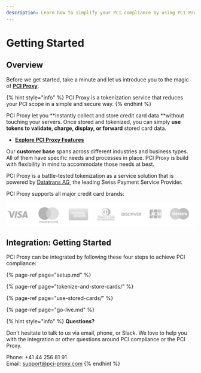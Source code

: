 ```yaml
---
description: Learn how to simplify your PCI compliance by using PCI Proxy.
---
```


# Getting Started

## Overview

Before we get started, take a minute and let us introduce you to the magic of [**PCI Proxy**](https://www.pci-proxy.com).

{% hint style="info" %}
PCI Proxy is a tokenization service that reduces your PCI scope in a simple and secure way.
{% endhint %}

PCI Proxy let you **instantly collect and store credit card data **without touching your servers. Once stored and tokenized, you can simply **use tokens to validate, charge, display, or forward** stored card data.

* [**Explore PCI Proxy Features**](https://www.pci-proxy.com/pci-proxy/features/)

Our **customer base** spans across different industries and business types. All of them have specific needs and processes in place. PCI Proxy is build with flexibility in mind to accommodate those needs at best.

PCI Proxy is a battle-tested tokenization as a service solution that is powered by [Datatrans AG](https://www.datatrans.ch/), the leading Swiss Payment Service Provider.

PCI Proxy supports all major credit card brands:

![](.gitbook/assets/card-brands.jpg)

## Integration: Getting Started

PCI Proxy can be integrated by following these four steps to achieve PCI compliance:

{% page-ref page="setup.md" %}

{% page-ref page="tokenize-and-store-cards/" %}

{% page-ref page="use-stored-cards/" %}

{% page-ref page="go-live.md" %}

{% hint style="info" %}
**Questions?**

Don't hesitate to talk to us via email, phone, or Slack. We love to help you with the integration or other questions around PCI compliance or the PCI Proxy.

Phone: +41 44 256 81 91  
Email: [support@pci-proxy.com](mailto:support@pci-proxy.com)
{% endhint %}



